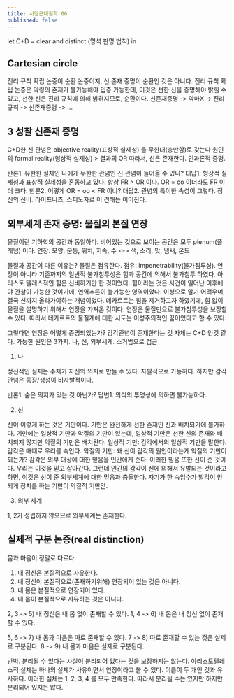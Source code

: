 ```yaml
---
title: 서양근대철학 06
published: false
---
```


let C+D = clear and distinct (명석 판명 법칙) in

## Cartesian circle

진리 규칙 확립 논증이 순환 논증이지, 신 존재 증명이 순환인 것은 아니다.
진리 규칙 확립 논증은 악령의 존재가 불가능해야 입증 가능한데, 이것은 선한 신을 증명해야 밝힐 수 있고, 선한 신은 진리 규칙에 의해 밝혀지므로, 순환이다.
신존재증명 -> 악마X -> 진리 규칙 -> 신존재증명 -> ...

## 3 성찰 신존재 증명

C+D한 신 관념은 objective reality(표상적 실제성) 을 무한대(충만함)로 갖는다
원인의 formal reality(형상적 실제성) > 결과의 OR
따라서, 신은 존재한다.
인과론적 증명.

반론1. 유한한 실체인 나에게 무한한 관념인 신 관념이 들어올 수 있나?
대답1. 형상적 실제성과 표상적 실제성을 혼동하고 있다. 항상 FR > OR 이다. OR = oo 이더라도 FR 이 더 크다.
반론2. 어떻게 OR = oo < FR 이냐?
대답2. 관념의 특이한 속성이 그렇다. 정신의 신비. 라이프니츠, 스피노자로 이 견해는 이어진다.

## 외부세계 존재 증명: 물질의 본질 연장

물질이란 기하학의 공간과 동일하다. 비어있는 것으로 보이는 공간은 모두 plenum(플레넘) 이다.
연장: 모양, 운동, 위치, 지속, 수 <-> 색, 소리, 맛, 냄새, 온도

물질과 공간이 다른 이유는?
물질은 점유한다.
점유: impenetrability(불가침투성). 연장이 아니라 기존까지의 일반적 불가침투성은 힘과 공간에 의해서 불가침투 하였다.
아리스토 텔레스적인 힘은 신비하기만 한 것이었다. 힘이라는 것은 사건이 일어난 이후에야 관찰이 가능한 것이기에, 연역추론이 불가능한 영역이었다. 이성으로 알기 어려우며, 결국 신까지 올라가야하는 개념이었다.
데카르트는 힘을 제거하고자 하였기에, 힘 없이 물질을 설명하기 위해서 연장을 가져온 것이다.
연장은 물질만으로 불가침투성을 보장할 수 있다.
따라서 데카르트의 물질계에 대한 시도는 이성주의적인 꿈이었다고 할 수 있다.

그렇다면 연장은 어떻게 증명되었는가?
감각관념이 존재한다는 것 자체는 C+D 인것 같다.
가능한 원인은 3가지. 나, 신, 외부세계. 소거법으로 접근

1) 나

정신적인 실체는 주체가 자신의 의지로 만들 수 있다. 자발적으로 가능하다.
하지만 감각관념은 등장/생성이 비자발적이다.

반론1. 숨은 의지가 있는 것 아닌가?
답변1. 의식의 투명성에 의하면 불가능하다.

2) 신

신이 이렇게 하는 것은 기만이다. 기만은 완전하게 선한 존재인 신과 배치되기에 불가하다.
기만에는 일상적 기만과 악질의 기만이 있는데, 일상적 기만은 선한 신의 존재와 배치되지 않지만 악질의 기만은 배치된다.
일상적 기만: 감각에서의 일상적 기만을 말한다. 감각은 때때로 우리를 속인다.
악질의 기만: 왜 신이 감각의 원인이라는게 악질의 기만이 되는가? 감각은 외부 대상에 대한 믿음을 인간에게 준다. 이러한 믿음 또한 신이 준 것이다. 우리는 이것을 믿고 살아간다. 그런데 인간의 감각이 신에 의해서 유발되는 것이라고 하면, 이것은 신이 준 외부세계에 대한 믿음과 충돌한다.
자기가 한 속임수가 발각이 안되게 장치를 하는 기만이 악질적 기만앋.

3) 외부 세계

1, 2가 성립하지 않으므로 외부세계는 존재한다.

## 실제적 구분 논증(real distinction)

몸과 마음이 정말로 다르다.
1) 내 정신은 본질적으로 사유한다.
2) 내 정신이 본질적으로(존재하기위해) 연장되어 있는 것은 아니다.
3) 내 몸은 본질적으로 연장되어 있다.
4) 내 몸이 본질적으로 사유하는 것은 아니다.

2, 3 -> 5) 내 정신은 내 몸 없이 존재할 수 있다.
1, 4 -> 6) 내 몸은 내 정신 없이 존재할 수 있다.

5, 6 -> 7) 내 몸과 마음은 따로 존재할 수 있다.
7 -> 8) 따로 존재할 수 있는 것은 실제로 구분된다.
8 -> 9) 내 몸과 마음은 실제로 구분된다.

반박. 분리될 수 있다는 사실이 분리되어 있다는 것을 보장하지는 않는다. 아리스토텔레스적 실체는 하나의 실체가 사유이면서 연장이라고 볼 수 있다. 이름이 두 개인 것과 유사하다. 이러한 실체는 1, 2, 3, 4 를 모두 만족한다. 따라서 분리될 수는 있지만 하지만 분리되어 있지는 않다.
